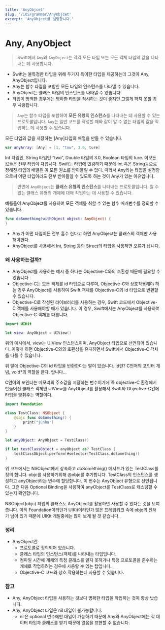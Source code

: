 ```yaml
---
title: 'AnyObjcet'
slug: '/iOS/grammar/AnyObjcet'
excerpt: 'AnyObjcet를 설명합니다.'
---
```


# Any, AnyObject

> Swift에서 `Any`와 `AnyObject`는 각각 모든 타입 또는 모든 객체 타입의 값을 나타내는 데 사용합니다.
> 
- Swift는 불특정한 타입을 위해 두가지 특이한 타입을 제공하는데 그것이 Any, AnyObject입니다.
- Any는 함수 타입을 포함한 모든 타입의 인스턴스를 나타낼 수 있습니다.
- AnyObject는 클래스 타입의 인스턴스를 나타낼 수 있습니다.
- 타입이 명백한 경우에는 명확한 타입을 적시하는 것이 좋지만 그렇게 하지 못할 경우 사용합니다.

> `Any`는 함수 타입을 포함하여 **모든 유형의 인스턴스**를 나타내는 데 사용할 수 있는 프로토콜입니다. `Any`는 일반 코드를 작성할 때와 같이 알 수 없는 타입의 값을 작업하는 데 사용할 수 있습니다.
> 

모든 타입의 값을 저장하는 [Any]타입의 배열을 만들 수 있습니다.

```swift
var anyArray: [Any] = [1, "tow", 3.0, ture]
```

Int 타입인, String 타입인 “two”, Double 타입의 3.0, Boolean 타입의 ture.
이모든 값들은 전부 타입이 다릅니다. Swift는 타입에 민감하기 때문에 Int 혹은 String등으로 정해진 타입의 배열은 이 모든 원소를 받아들일 수 없다. 따라서 Any라는 타입을 설정함으로써 어떤 타입이라도 전부 받아들일 수 있도록 하는 것이 Any가 있는 이유입니다.

> 반면에 `AnyObject`는 **클래스 유형의 인스턴스**를 나타내는 프로토콜입니다. 알 수 없는 클래스 유형의 개체에 대해 작업하는 데 사용할 수 있습니다.
> 

예를들어 AnyObject를 사용하여 모든 객체를 취할 수 있는 함수 매개변수를 정의할 수 있습니다. 

```swift
func doSomething(withObject object: AnyObject) {
}
```

- Any가 어떤 타입이든 전부 흡수 한다고 하면 AnyObject는 클래스의 객체만 사용해야한다.
- AnyObject를 사용해서 Int, String 등의 Struct의 타입을 사용하면 오류가 납니다.

### 왜 사용하는걸까?

- AnyObject를 사용하는 예시 중 하나는 Objective-C와의 호환성 때문에 필요할 수 있습니다.
- Objective-C는 모든 객체를 id 타입으로 다루며, Objective-C와 상호작용해야 하는 경우 AnyObject를 사용하여 Swift 객체를 Objective-C의 id 타입으로 변환할 수 있습니다.
- Objective-C로 작성된 라이브러리를 사용하는 경우, Swift 코드에서 Objective-C 객체를 사용해야할 때가 있습니다. 이 경우, Swift에서는 AnyObject를 사용하여 Objective-C 객체를 다룹니다.

```swift
import UIKit

let view: AnyObject = UIView()
```

위의 예시에서, view는 UIView 인스턴스이며, AnyObject 타입으로 선언되어 있습니다. 이렇게 하면 Objective-C와의 호환성을 유지하면서 Swift에서 Objective-C 객체를 다룰 수 있습니다.

위 말에 Objective-C의 id 타입을 반환한다는 말이 있습니다. id란? C언어의 포인터 개념, void*의 역할을 한다. 랍니다… 

C언어의 포인터는 메모리의 주소값을 저장하는 변수이기에 즉 objective-C 환경에서 만들어진 클래스 객체인 UIView를 AnyObject를 활용해서 Swift와 Objective-C간에 타입을 맞춰주는 역할이다.

```swift
import Foundation

class TestClass: NSObject {
	@objc func doSomething() {
		print("junha")
	}
}

let anyObject: AnyObject = TestClass()

if let testClassObject = anyObject as? TestClass {
	testClassObject.perform(#selector(TestClass.doSomething))
}
```

위 코드에서는 NSObject에서 상속하고 doSomething() 메서드가 있는 TestClass를 정의 합니다. objc를 사용하기위해 @objc를 추가합니다.
TestClass의 인스턴스를 생성하고 anyObject라는 변수에 할당합니다. 이 변수는 AnyObject 유형으로 선언됩니다. 그런 다음 Optional Binding을 사용하여 anyObject를 TestClass로 캐스팅할 수 있는지 확인합니다.

NSObject(objc) 타입의 클래스도 AnyObject를 활용하면 사용할 수 있다는 것을 보여줍니다. 아직 Foundation이라던가 UIKit이라던가 많은 프레임워크 속에 objc의 잔해가 남아 있기 때문에 UIKit 개발중에는 많이 보게 될 것 같습니다.

### 정리

- AnyObject란
    - 프로토콜로 정의되어 있습니다.
    - 클래스 타입의 인스턴스(객체)를 나타내는 타입입니다.
    - 컴파일 시간에 개체의 특정 클래스를 알지 못하거나 특정 프로토콜을 준수하는 개체로 작업하려는 경우에 사용할 수 있는 탑입니다.
    - Objective-C 코드와 상호 작용하는데 사용할 수 있습니다.

### 참고

- Any, AnyObject 타입을 사용하는 것보다 명확한 타입을 작업하는 것이 항상 낫습니다.
- Any, AnyObject 타입은 nil 대입이 불가능합니다.
    - nil은 optional 변수에만 대입이 가능하기 때문에 Any와 AnyObject에는 각 데이터 타입과 클래스를 받기 때문에 없음을 표현할 수 없습니다.